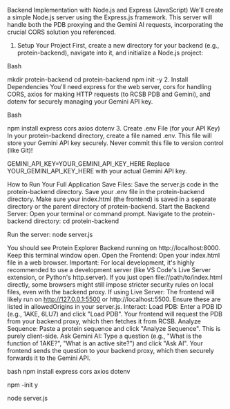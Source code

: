 Backend Implementation with Node.js and Express (JavaScript)
We'll create a simple Node.js server using the Express.js framework. This server will handle both the PDB proxying and the Gemini AI requests, incorporating the crucial CORS solution you referenced.

1. Setup Your Project
First, create a new directory for your backend (e.g., protein-backend), navigate into it, and initialize a Node.js project:

Bash

mkdir protein-backend
cd protein-backend
npm init -y
2. Install Dependencies
You'll need express for the web server, cors for handling CORS, axios for making HTTP requests (to RCSB PDB and Gemini), and dotenv for securely managing your Gemini API key.

Bash

npm install express cors axios dotenv
3. Create .env File (for your API Key)
In your protein-backend directory, create a file named .env. This file will store your Gemini API key securely. Never commit this file to version control (like Git)!

GEMINI_API_KEY=YOUR_GEMINI_API_KEY_HERE
Replace YOUR_GEMINI_API_KEY_HERE with your actual Gemini API key.

How to Run Your Full Application
Save Files:
Save the server.js code in the protein-backend directory.
Save your .env file in the protein-backend directory.
Make sure your index.html (the frontend) is saved in a separate directory or the parent directory of protein-backend.
Start the Backend Server:
Open your terminal or command prompt.
Navigate to the protein-backend directory: cd protein-backend

Run the server: node server.js

You should see Protein Explorer Backend running on http://localhost:8000. Keep this terminal window open.
Open the Frontend:
Open your index.html file in a web browser.
Important: For local development, it's highly recommended to use a development server (like VS Code's Live Server extension, or Python's http.server). If you just open file://path/to/index.html directly, some browsers might still impose stricter security rules on local files, even with the backend proxy.
If using Live Server: The frontend will likely run on http://127.0.0.1:5500 or http://localhost:5500. Ensure these are listed in allowedOrigins in your server.js.
Interact:
Load PDB: Enter a PDB ID (e.g., 1AKE, 6LU7) and click "Load PDB". Your frontend will request the PDB from your backend proxy, which then fetches it from RCSB.
Analyze Sequence: Paste a protein sequence and click "Analyze Sequence". This is purely client-side.
Ask Gemini AI: Type a question (e.g., "What is the function of 1AKE?", "What is an active site?") and click "Ask AI". Your frontend sends the question to your backend proxy, which then securely forwards it to the Gemini API.

bash 
npm install express cors axios dotenv

npm -init y   

node server.js

